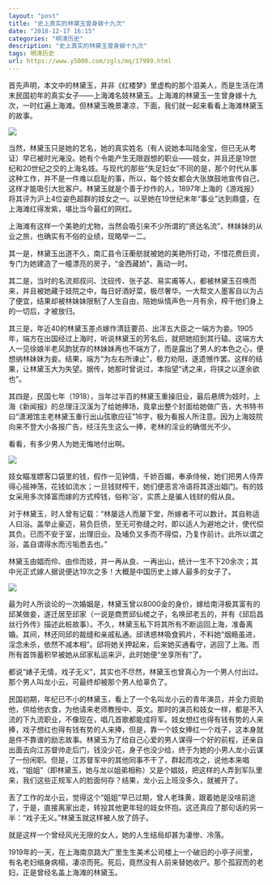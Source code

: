 ```yaml
---
layout: "post"
title: "史上真实的林黛玉曾身嫁十九次"
date: "2018-12-17 16:15"
categories: "明清历史"
description: "史上真实的林黛玉曾身嫁十九次"
tags: 明清历史
url: https://www.y5000.com/zgls/mq/17999.html
---
```






首先声明，本文中的林黛玉，并非《红楼梦》里虚构的那个泪美人，而是生活在清末民国初年的真实女子——上海滩名妓林黛玉。上海滩的林黛玉一生曾身嫁十九次，一时红遍上海滩。但林黛玉晚景凄凉，下面，我们就一起来看看上海滩林黛玉的故事。

![](https://img.y5000.com/uploads/allimg/170328/1026401133-0.jpg)

当然，林黛玉只是她的艺名，她的真实姓名（有人说她本叫陆金宝，但已无从考证）早已被时光淹没。她有个令能产生无限遐想的职业——妓女，并且还是19世纪和20世纪之交的上海名妓。与现代的那些“失足妇女”不同的是，那个时代从事这种工作，并不是一件难以启耻的事，所以，每个妓女都会大张旗鼓地宣传自己，这样才能吸引大批客户。林黛玉就是个善于炒作的人，1897年上海的《游戏报》将其评为沪上4位姿色超群的妓女之一。以至她在19世纪末年“事业”达到鼎盛，在上海滩红得发紫，堪比当今最红的网红。

上海滩有这样一个美艳的尤物，当然会吸引来不少所谓的“贤达名流”，林妹妹的从业之旅，也确实有不俗的业绩，现略举一二。

其一是，林黛玉出道不久，南汇县令汪蘅舫就被她的美艳所打动，不惜花费巨资，专门为她建造了一幢漂亮的房子，“金西藏娇”，轰动一时。

其二是，当时的名流郑叔问、沈砚传、张子苾、易实甫等人，都被林黛玉召唤而来，并且被她藏于妓院之中，每日好酒好菜，极尽奢华。一大帮文人墨客自以为占了便宜，结果却被林妹妹限制了人生自由，陪她纵情声色一月有余，榨干他们身上的一切后，才被放归。

其三是，年近40的林黛玉差点嫁作清廷要员、出洋五大臣之一端方为妾。1905年，端方在出国经过上海时，听说林黛玉的芳名后，就把她招到其行辕。这端方大人一见徐娘半老风韵犹存的林妹妹再也不端方了，而是露出了男人的本色之心，便想纳林妹妹为妾。结果，端方“为左右所谏止”，极力劝阻，遂遗憾作罢。这样的结果，让林黛玉大为失望。据传，她那时曾说过，本指望“诱之来，将挟之以遂余欲也”。

其四是，民国七年（1918），当年过半百的林黛玉重操旧业，最后悬牌为妓时，上海《新闻报》的总理汪汉溪为了给她捧场，竟拿出整个封面给她做广告，大书特书曰“潇湘馆主老林黛玉重行出山弦歌应征”16字，极为看报人所注意。因为上海妓院向来不登大小各报广告，经汪先生这么一捧，老林的淫业的确借光不少。

看看，有多少男人为她无悔地付出啊。

![](https://img.y5000.com/uploads/allimg/170328/1026404O8-1.jpg)

妓女瞄准嫖客口袋里的钱，假作一见钟情，千娇百媚，奉承侍候，她们把男人侍弄得心摇神荡，花钱如流水；一旦钱财榨干，她们便恶言冷语将其逐出娼门。有的妓女采用多次择富而嫁的方式榨钱，俗称‘浴’，实质上是骗人钱财的假从良。

对于林黛玉，时人曾有记载：“林屡适人而屡下堂，所嫁者不可以数计。其自称适人曰浴。盖举止豪迈，易负巨债，至无可弥缝之时，即以适人为避地之计，使代偿其负。已而不安于室，出理旧业。及埔负又多而不得偿，乃复作前计。此所以谓之浴，盖自谓得水而污垢悉去也。”

林黛玉由娼而伶、由伶而妓，并一再从良、一再出山，统计一生不下20余次；其中光正式嫁人据说便达19次之多！大概是中国历史上嫁人最多的女子了。

![](https://img.y5000.com/uploads/allimg/170328/1026405261-2.jpg)

最为时人所谈论的一次婚姻是，林黛玉曾以8000金的身价，嫁给南浔极其富有的邱某做妾，遂迁居至邱家（一说是商贾邱仙槎之子，名唤邱老五的，并有《邱启昌丝行外传》描述此桩故事）。不久，林黛玉私下将其所有不断运回上海，准备离婚。其间，林还同邱的裁缝和亲戚私通。邱诱惑林吸食鸦片，不料她“烟瘾虽进，淫念未杀，依然不减本相”。邱将她关押起来，后来她买通看守，逃回了上海。而所有首饰蓄积早被她从邱家私运来沪，此时她便“坐享所有”了。

都说“婊子无情，戏子无义”，其实也不尽然，林黛玉也曾真心为一个男人付出过。那个男人叫龙小云，可最终却被那个男人给辜负了。

民国初期，年纪已不小的林黛玉，看上了一个名叫龙小云的青年演员，并全力资助他，供给他衣食，为他请来老师教授中、英文。那时的演员和妓女一样，都是不入流的下九流职业，不像现在，唱几首歌都能成将军。妓女想红也得有钱有势的人来捧，戏子想红也得有钱有势的人来捧，但是，靠一个妓女捧红一个戏子，这本身就是件不靠谱的励志故事。林黛玉为了给自己心爱的男人谋得一个好的前程，还亲自出面去向江苏督帅走后门，钱没少花，身子也没少给，终于为她的小男人龙小云谋了一份闲职。但是，江苏督军中的其他同事不干了，群起而攻之，说他本来唱戏，“姐姐”（即林黛玉，她与龙以姐弟相称）又是个娼妓，把这样的人弄到军队里来，我们这些正规军人的脸面何存？结果，龙小云上班没多久，就被开了。

丢了工作的龙小云，觉得这个“姐姐”早已过期，曾人老珠黄，跟着她是没啥前途了，于是，直接离家出走，转投其他更年轻的妓女怀抱。这还真应了那句话的另一半：“戏子无义。”林黛玉就这样被人放了鸽子。

就是这样一个曾经风光无限的女人，她的人生结局却甚为凄惨、冷落。

1919年的一天，在上海南京路大广里生生美术公司楼上一个破旧的小亭子间里，有名老妇缩身病榻，凄凉而死。死后，竟然没有人前来替她收尸。那个孤寂而的老妇，正是曾经名盖上海滩的林黛玉。
